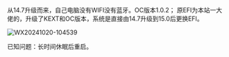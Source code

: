 从14.7升级而来，自己电脑没有WIFI没有蓝牙。OC版本1.0.2；
原EFI为本站一大佬的，升级了KEXT和OC版本，系统是直接由14.7升级到15.0后更换EFI。


![WX20241020-104539](https://github.com/user-attachments/assets/7b0d0473-34c2-4352-b685-d6f2b7a39a8f)

已知问题：长时间休眠后重启。
